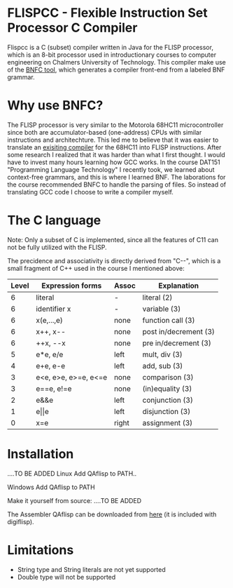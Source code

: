 # FLISPCC - Flexible Instruction Set Processor C Compiler
Flispcc is a C (subset) compiler written in Java for the FLISP processor, which is an 8-bit processor used in introductionary courses
to computer engineering on Chalmers University of Technology. This compiler make use of the [BNFC tool](https://github.com/BNFC/bnfc),
which generates a compiler front-end from a labeled BNF grammar.

# Why use BNFC?
The FLISP processor is very similar to the Motorola 68HC11 microcontroller since both are accumulator-based (one-address)
CPUs with similar instructions and architechture. This led me to believe that it was easier to translate an [exisiting compiler](https://www.gnu.org/software/m68hc11/m68hc11_gcc.html) for the 68HC11
into FLISP instructions. After some research I realized that it was harder than what I first thought. I would have to invest 
many hours learning how GCC works.
In the course DAT151 "Programming Language Technology" I recently took, we learned about context-free grammars, and this is  where I learned BNF.
The laborations for the course recommended BNFC to handle the parsing of files. So instead of translating GCC code I choose to write a compiler myself.

# The C language
Note: Only a subset of C is implemented, since all the features of C11 can not be fully utilized with the FLISP.

The precidence and associativity is directly derived from "C--", 
which is a small fragment of C++ used in the course I mentioned above:

| Level | Expression forms     | Assoc | Explanation             |
|-------|----------------------|-------|-------------------------|
| 6     | literal              | \-    | literal \(2\)           |
| 6     | identifier x         | \-    | variable \(3\)          |
| 6     | x\(e,\.\.\.,e\)      | none  | function call \(3\)     |
| 6     | x\+\+, x\-\-         | none  | post in/decrement \(3\) |
| 6     | \+\+x, \-\-x         | none  | pre in/decrement \(3\)  |
| 5     | e\*e, e/e            | left  | mult, div \(3\)         |
| 4     | e\+e, e\-e           | left  | add, sub \(3\)          |
| 3     | e<e, e>e, e>=e, e<=e | none  | comparison \(3\)        |
| 3     | e==e, e\!=e          | none  | \(in\)equality \(3\)    |
| 2     | e&&e                 | left  | conjunction \(3\)       |
| 1     | e\|\|e               | left  | disjunction \(3\)       |
| 0     | x=e                  | right | assignment \(3\)        |

# Installation
....TO BE ADDED
  Linux
    Add QAflisp to PATH..

  Windows
    Add QAflisp to PATH

Make it yourself from source:
....TO BE ADDED

The Assembler QAflisp can be downloaded from [here](http://www.gbgmv.se/html/digiflisp.html) (it is included with digiflisp). 

# Limitations
- String type and String literals are not yet supported
- Double type will not be supported

